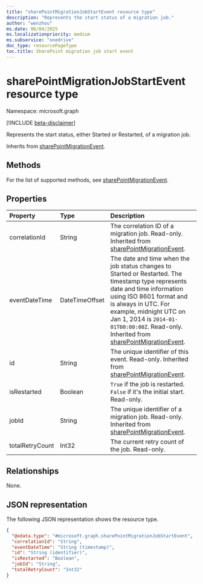 ```yaml
---
title: "sharePointMigrationJobStartEvent resource type"
description: "Represents the start status of a migration job."
author: "wenzhou"
ms.date: 06/04/2025
ms.localizationpriority: medium
ms.subservice: "onedrive"
doc_type: resourcePageType
toc.title: SharePoint migration job start event
---
```


# sharePointMigrationJobStartEvent resource type

Namespace: microsoft.graph

[!INCLUDE [beta-disclaimer](../../includes/beta-disclaimer.md)]

Represents the start status, either Started or Restarted, of a migration job.

Inherits from [sharePointMigrationEvent](../resources/sharepointmigrationevent.md).

## Methods
For the list of supported methods, see [sharePointMigrationEvent](../resources/sharepointmigrationevent.md).

## Properties
|Property|Type|Description|
|:---|:---|:---|
|correlationId|String|The correlation ID of a migration job. Read-only. Inherited from [sharePointMigrationEvent](../resources/sharepointmigrationevent.md).|
|eventDateTime|DateTimeOffset|The date and time when the job status changes to Started or Restarted. The timestamp type represents date and time information using ISO 8601 format and is always in UTC. For example, midnight UTC on Jan 1, 2014 is `2014-01-01T00:00:00Z`. Read-only. Inherited from [sharePointMigrationEvent](../resources/sharepointmigrationevent.md). |
|id|String|The unique identifier of this event. Read-only. Inherited from [sharePointMigrationEvent](../resources/sharepointmigrationevent.md).|
|isRestarted|Boolean|`True` if the job is restarted. `False` if it's the initial start. Read-only.|
|jobId|String|The unique identifier of a migration job. Read-only. Inherited from [sharePointMigrationEvent](../resources/sharepointmigrationevent.md).|
|totalRetryCount|Int32|The current retry count of the job. Read-only.|

## Relationships
None.

## JSON representation
The following JSON representation shows the resource type.
<!-- {
  "blockType": "resource",
  "keyProperty": "id",
  "@odata.type": "microsoft.graph.sharePointMigrationJobStartEvent",
  "baseType": "microsoft.graph.sharePointMigrationEvent",
  "openType": false
}
-->
``` json
{
  "@odata.type": "#microsoft.graph.sharePointMigrationJobStartEvent",
  "correlationId": "String",
  "eventDateTime": "String (timestamp)",
  "id": "String (identifier)",
  "isRestarted": "Boolean",
  "jobId": "String",
  "totalRetryCount": "Int32"
}
```
